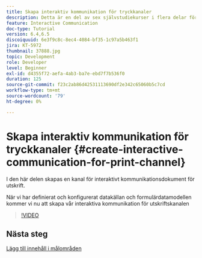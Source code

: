 ```yaml
---
title: Skapa interaktiv kommunikation för tryckkanaler
description: Detta är en del av sex självstudiekurser i flera delar för att skapa ditt första interaktiva kommunikationsdokument för tryckkanalen. I den här delen skapas en kanal för interaktivt kommunikationsdokument för utskrift.
feature: Interactive Communication
doc-type: Tutorial
version: 6.4,6.5
discoiquuid: 6e3f9c8c-8ec4-4084-bf35-1c97a5b463f1
jira: KT-5972
thumbnail: 37888.jpg
topic: Development
role: Developer
level: Beginner
exl-id: d4355f72-aefa-4ab3-ba7e-ebd7f7b536f0
duration: 125
source-git-commit: f23c2ab86d42531113690df2e342c65060b5c7cd
workflow-type: tm+mt
source-wordcount: '79'
ht-degree: 0%

---
```


# Skapa interaktiv kommunikation för tryckkanaler {#create-interactive-communication-for-print-channel}

I den här delen skapas en kanal för interaktivt kommunikationsdokument för utskrift.

När vi har definierat och konfigurerat datakällan och formulärdatamodellen kommer vi nu att skapa vår interaktiva kommunikation för utskriftskanalen

>[!VIDEO](https://video.tv.adobe.com/v/37888?quality=12&learn=on)

## Nästa steg

[Lägg till innehåll i målområden](./add-content-to-target-areas.md)
